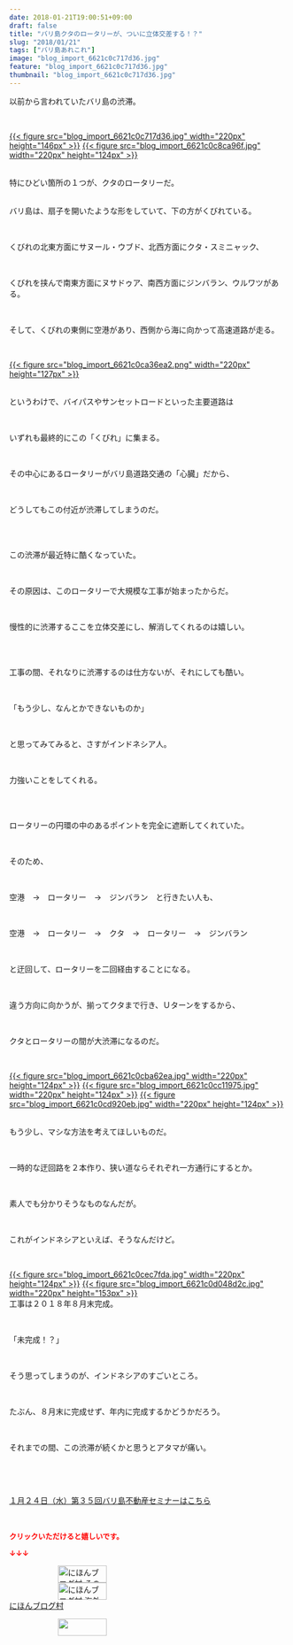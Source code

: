 ```yaml
---
date: 2018-01-21T19:00:51+09:00
draft: false
title: "バリ島クタのロータリーが、ついに立体交差する！？"
slug: "2018/01/21"
tags: ["バリ島あれこれ"]
image: "blog_import_6621c0c717d36.jpg"
feature: "blog_import_6621c0c717d36.jpg"
thumbnail: "blog_import_6621c0c717d36.jpg"
---
```

<p>以前から言われていたバリ島の渋滞。</p><p> </p><p><a href="blog_import_6621c0c717d36.jpg">{{< figure src="blog_import_6621c0c717d36.jpg" width="220px" height="146px" >}}</a> <a href="blog_import_6621c0c8ca96f.jpg">{{< figure src="blog_import_6621c0c8ca96f.jpg" width="220px" height="124px" >}}</a></p><p><br/>特にひどい箇所の１つが、クタのロータリーだ。</p><p><br/>バリ島は、扇子を開いたような形をしていて、下の方がくびれている。</p><p> </p><p>くびれの北東方面にサヌール・ウブド、北西方面にクタ・スミニャック、</p><p> </p><p>くびれを挟んで南東方面にヌサドゥア、南西方面にジンバラン、ウルワツがある。</p><p> </p><p>そして、くびれの東側に空港があり、西側から海に向かって高速道路が走る。</p><p> </p><p><a href="blog_import_6621c0ca36ea2.png">{{< figure src="blog_import_6621c0ca36ea2.png" width="220px" height="127px" >}}</a> </p><p><br/>というわけで、バイパスやサンセットロードといった主要道路は</p><p> </p><p>いずれも最終的にこの「くびれ」に集まる。</p><p> </p><p>その中心にあるロータリーがバリ島道路交通の「心臓」だから、</p><p> </p><p>どうしてもこの付近が渋滞してしまうのだ。</p><p> </p><p><br/>この渋滞が最近特に酷くなっていた。</p><p> </p><p>その原因は、このロータリーで大規模な工事が始まったからだ。</p><p> </p><p>慢性的に渋滞するここを立体交差にし、解消してくれるのは嬉しい。</p><p> </p><p><br/>工事の間、それなりに渋滞するのは仕方ないが、それにしても酷い。</p><p> </p><p>「もう少し、なんとかできないものか」</p><p> </p><p>と思ってみてみると、さすがインドネシア人。</p><p> </p><p>力強いことをしてくれる。</p><p> </p><p><br/>ロータリーの円環の中のあるポイントを完全に遮断してくれていた。</p><p> </p><p>そのため、</p><p> </p><p>空港　→　ロータリー　→　ジンバラン　と行きたい人も、</p><p> </p><p>空港　→　ロータリー　→　クタ　→　ロータリー　→　ジンバラン</p><p> </p><p>と迂回して、ロータリーを二回経由することになる。</p><p> </p><p>違う方向に向かうが、揃ってクタまで行き、Ｕターンをするから、</p><p> </p><p>クタとロータリーの間が大渋滞になるのだ。</p><p> </p><p><a href="blog_import_6621c0cba62ea.jpg">{{< figure src="blog_import_6621c0cba62ea.jpg" width="220px" height="124px" >}}</a> <a href="blog_import_6621c0cc11975.jpg">{{< figure src="blog_import_6621c0cc11975.jpg" width="220px" height="124px" >}}</a> <a href="blog_import_6621c0cd920eb.jpg">{{< figure src="blog_import_6621c0cd920eb.jpg" width="220px" height="124px" >}}</a></p><p><br/>もう少し、マシな方法を考えてほしいものだ。</p><p> </p><p>一時的な迂回路を２本作り、狭い道ならそれぞれ一方通行にするとか。</p><p> </p><p>素人でも分かりそうなものなんだが。</p><p> </p><p>これがインドネシアといえば、そうなんだけど。</p><p> </p><p><a href="blog_import_6621c0cec7fda.jpg">{{< figure src="blog_import_6621c0cec7fda.jpg" width="220px" height="124px" >}}</a> <a href="blog_import_6621c0d048d2c.jpg">{{< figure src="blog_import_6621c0d048d2c.jpg" width="220px" height="153px" >}}</a> <br/>工事は２０１８年８月末完成。</p><p> </p><p>「未完成！？」</p><p> </p><p>そう思ってしまうのが、インドネシアのすごいところ。</p><p> </p><p>たぶん、８月末に完成せず、年内に完成するかどうかだろう。</p><p> </p><p>それまでの間、この渋滞が続くかと思うとアタマが痛い。</p><p> </p><p> </p><p><a href="iin.co.jp" target="_blank">１月２４日（水）第３５回バリ島不動産セミナーはこちら</a></p><p> </p><p><font color="#ff0000" size="2"><strong>クリックいただけると嬉しいです。</strong></font></p><p><font color="#ff0000" size="2"><strong>↓↓↓</strong></font></p><p><a href="ranking.html?p_cid=01260127" id="&amp;blogmura_banner" target="_blank"><img alt="にほんブログ村 その他生活ブログ 不動産投資へ" border="0" height="31" src="data:image/svg+xml;charset=utf-8,%3Csvg%20xmlns%3D%22http%3A%2F%2Fwww.w3.org%2F2000%2Fsvg%22%20title%3D%22Placeholder%20for%20Images%22%20role%3D%22presentation%22%20viewBox%3D%220%200%2088%2031%22%20%2F%3E" width="88" data-src="https://img-proxy.blog-video.jp/images?url=http%3A%2F%2Flife.blogmura.com%2Fhudousantoushi%2Fimg%2Fhudousantoushi88_31.gif" style="aspect-ratio: auto 88 / 31;"/><noscript><img alt="にほんブログ村 その他生活ブログ 不動産投資へ" border="0" height="31" src="https://img-proxy.blog-video.jp/images?url=http%3A%2F%2Flife.blogmura.com%2Fhudousantoushi%2Fimg%2Fhudousantoushi88_31.gif" width="88"></noscript></a><br/><a href="ranking.html?p_cid=01260127" target="_blank"><img alt="にほんブログ村 海外生活ブログ バリ島情報へ" border="0" height="31" src="data:image/svg+xml;charset=utf-8,%3Csvg%20xmlns%3D%22http%3A%2F%2Fwww.w3.org%2F2000%2Fsvg%22%20title%3D%22Placeholder%20for%20Images%22%20role%3D%22presentation%22%20viewBox%3D%220%200%2088%2031%22%20%2F%3E" width="88" data-src="https://img-proxy.blog-video.jp/images?url=http%3A%2F%2Foverseas.blogmura.com%2Fbali%2Fimg%2Fbali88_31.gif" style="aspect-ratio: auto 88 / 31;"/><noscript><img alt="にほんブログ村 海外生活ブログ バリ島情報へ" border="0" height="31" src="https://img-proxy.blog-video.jp/images?url=http%3A%2F%2Foverseas.blogmura.com%2Fbali%2Fimg%2Fbali88_31.gif" width="88"></noscript></a><br/><a href="ranking.html?p_cid=01260127" target="_blank">にほんブログ村</a></p><p><a href="link.php?1804582" title="人気ブログランキングへ"><img border="0" height="31" src="data:image/svg+xml;charset=utf-8,%3Csvg%20xmlns%3D%22http%3A%2F%2Fwww.w3.org%2F2000%2Fsvg%22%20title%3D%22Placeholder%20for%20Images%22%20role%3D%22presentation%22%20viewBox%3D%220%200%2088%2031%22%20%2F%3E" width="88" data-src="https://blog.with2.net/img/banner/banner_22.gif" style="aspect-ratio: auto 88 / 31;"/><noscript><img border="0" height="31" src="https://blog.with2.net/img/banner/banner_22.gif" width="88"></noscript></a></p><p> </p>

